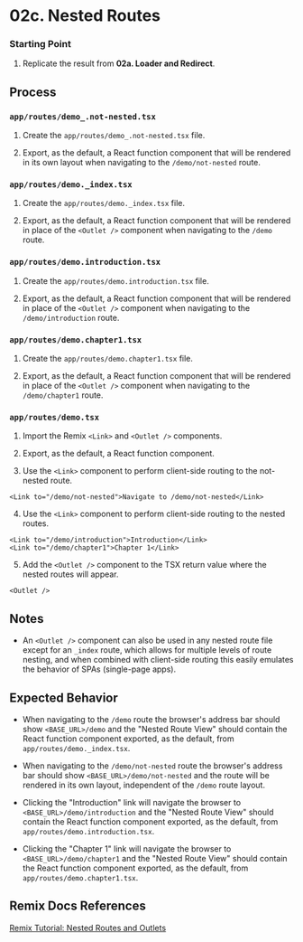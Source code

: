 # 02c. Nested Routes

### Starting Point

1. Replicate the result from **02a. Loader and Redirect**.

## Process

### `app/routes/demo_.not-nested.tsx`

1. Create the `app/routes/demo_.not-nested.tsx` file.

2. Export, as the default, a React function component that will be rendered in its own layout when navigating to the `/demo/not-nested` route.

### `app/routes/demo._index.tsx`

1. Create the `app/routes/demo._index.tsx` file.

2. Export, as the default, a React function component that will be rendered in place of the `<Outlet />` component when navigating to the `/demo` route.

### `app/routes/demo.introduction.tsx`

1. Create the `app/routes/demo.introduction.tsx` file.

2. Export, as the default, a React function component that will be rendered in place of the `<Outlet />` component when navigating to the `/demo/introduction` route.

### `app/routes/demo.chapter1.tsx`

1. Create the `app/routes/demo.chapter1.tsx` file.

2. Export, as the default, a React function component that will be rendered in place of the `<Outlet />` component when navigating to the `/demo/chapter1` route.

### `app/routes/demo.tsx`

1. Import the Remix `<Link>` and `<Outlet />` components.

2. Export, as the default, a React function component.

3. Use the `<Link>` component to perform client-side routing to the not-nested route.

```tsx
<Link to="/demo/not-nested">Navigate to /demo/not-nested</Link>
```

4. Use the `<Link>` component to perform client-side routing to the nested routes.

```tsx
<Link to="/demo/introduction">Introduction</Link>
<Link to="/demo/chapter1">Chapter 1</Link>
```

5. Add the `<Outlet />` component to the TSX return value where the nested routes will appear.

```tsx
<Outlet />
```

## Notes

- An `<Outlet />` component can also be used in any nested route file except for an `_index` route, which allows for multiple levels of route nesting, and when combined with client-side routing this easily emulates the behavior of SPAs (single-page apps).

## Expected Behavior

- When navigating to the `/demo` route the browser's address bar should show `<BASE_URL>/demo` and the "Nested Route View" should contain the React function component exported, as the default, from `app/routes/demo._index.tsx`.

- When navigating to the `/demo/not-nested` route the browser's address bar should show `<BASE_URL>/demo/not-nested` and the route will be rendered in its own layout, independent of the `/demo` route layout.

- Clicking the "Introduction" link will navigate the browser to `<BASE_URL>/demo/introduction` and the "Nested Route View" should contain the React function component exported, as the default, from `app/routes/demo.introduction.tsx`.

- Clicking the "Chapter 1" link will navigate the browser to `<BASE_URL>/demo/chapter1` and the "Nested Route View" should contain the React function component exported, as the default, from `app/routes/demo.chapter1.tsx`.

## Remix Docs References

[Remix Tutorial: Nested Routes and Outlets](https://remix.run/docs/en/main/start/tutorial#nested-routes-and-outlets)
